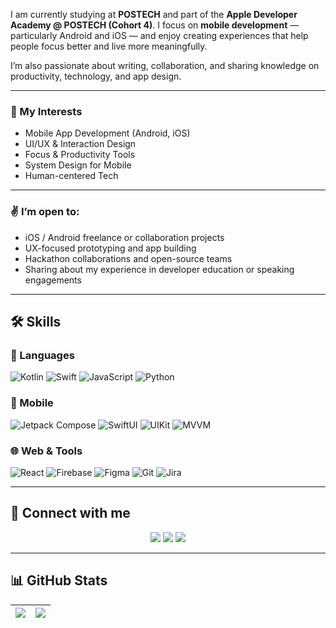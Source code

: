 <!-- 💫 About Me -->

I am currently studying at **POSTECH** and part of the **Apple Developer Academy @ POSTECH (Cohort 4)**. I focus on **mobile development** — particularly Android and iOS — and enjoy creating experiences that help people focus better and live more meaningfully.

I’m also passionate about writing, collaboration, and sharing knowledge on productivity, technology, and app design.

---

### 🔎 My Interests
- Mobile App Development (Android, iOS)
- UI/UX & Interaction Design
- Focus & Productivity Tools
- System Design for Mobile
- Human-centered Tech

---

### ✌️ I’m open to:
- iOS / Android freelance or collaboration projects
- UX-focused prototyping and app building
- Hackathon collaborations and open-source teams
- Sharing about my experience in developer education or speaking engagements

---

## 🛠 Skills

### 🔄 Languages

![Kotlin](https://img.shields.io/badge/Kotlin-7F52FF?style=for-the-badge&logo=kotlin&logoColor=white)
![Swift](https://img.shields.io/badge/Swift-F05138?style=for-the-badge&logo=swift&logoColor=white)
![JavaScript](https://img.shields.io/badge/JavaScript-F7DF1E?style=for-the-badge&logo=javascript&logoColor=black)
![Python](https://img.shields.io/badge/Python-3776AB?style=for-the-badge&logo=python&logoColor=white)

### 📱 Mobile

![Jetpack Compose](https://img.shields.io/badge/Jetpack_Compose-4285F4?style=for-the-badge&logo=android&logoColor=white)
![SwiftUI](https://img.shields.io/badge/SwiftUI-007AFF?style=for-the-badge&logo=swift&logoColor=white)
![UIKit](https://img.shields.io/badge/UIKit-000000?style=for-the-badge&logo=apple&logoColor=white)
![MVVM](https://img.shields.io/badge/MVVM-FF4081?style=for-the-badge&logo=architecture&logoColor=white)

### 🌐 Web & Tools

![React](https://img.shields.io/badge/React-61DAFB?style=for-the-badge&logo=react&logoColor=black)
![Firebase](https://img.shields.io/badge/Firebase-FFCA28?style=for-the-badge&logo=firebase&logoColor=black)
![Figma](https://img.shields.io/badge/Figma-F24E1E?style=for-the-badge&logo=figma&logoColor=white)
![Git](https://img.shields.io/badge/Git-F05032?style=for-the-badge&logo=git&logoColor=white)
![Jira](https://img.shields.io/badge/Jira-0052CC?style=for-the-badge&logo=jira&logoColor=white)

---

## 👥 Connect with me

<p align="center">
  <a href="mailto:demianyoo7003@gmail.com"><img src="https://img.shields.io/badge/Gmail-EA4335?style=for-the-badge&logo=gmail&logoColor=white" /></a>
  <a href="https://medium.com/@ykm7003"><img src="https://img.shields.io/badge/Medium-12100E?style=for-the-badge&logo=medium&logoColor=white" /></a>
  <a href="https://www.instagram.com/yoo_the_creator"><img src="https://img.shields.io/badge/Instagram-E4405F?style=for-the-badge&logo=instagram&logoColor=white" /></a>
</p>

---

## 📊 GitHub Stats

| <a href="https://github.com/anuraghazra/github-readme-stats"><img align="center" src="https://github-readme-stats.vercel.app/api?username=YooGyeongMo&show_icons=true&include_all_commits=true&theme=radical&hide_border=true" /></a> | <a href="https://github.com/anuraghazra/github-readme-stats"><img align="center" src="https://github-readme-stats.vercel.app/api/top-langs/?username=YooGyeongMo&layout=compact&theme=radical&hide_border=true" /></a> |
| ------------- | ------------- |
